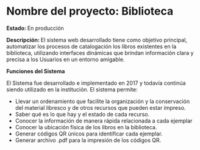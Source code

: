 
<h1>Nombre del proyecto: Biblioteca </h1>
<p><b> Estado: </b> En producción </p>
<p><b> Descripción:  </b> El sistema web desarrollado tiene como objetivo principal, automatizar los procesos de catalogación los libros existentes en la biblioteca, utilizando interfaces dinámicas que brindan información clara y precisa a los Usuarios en un entorno amigable. </p>

<p><b>Funciones del Sistema </b> </p>
<p>El Sistema fue desarrollado e implementado en 2017 y todavía continúa siendo utilizado en la institución. El sistema permite:</p>
<ul>
<li>Llevar un ordenamiento que facilite la organización y la conservación del material libresco y de otros recursos que pueden estar impreso. </li>
<li>Saber qué es lo que hay y el estado de cada recurso.</li>
<li>Conocer la información de manera rápida relacionada a cada ejemplar </li>
<li>Conocer la ubicación física de los libros en la biblioteca.</li>
<li>Generar códigos QR únicos para identificar cada ejemplar.</li>
<li>Generar archivo .pdf para la impresión de los códigos QR.</li>
</ul>
